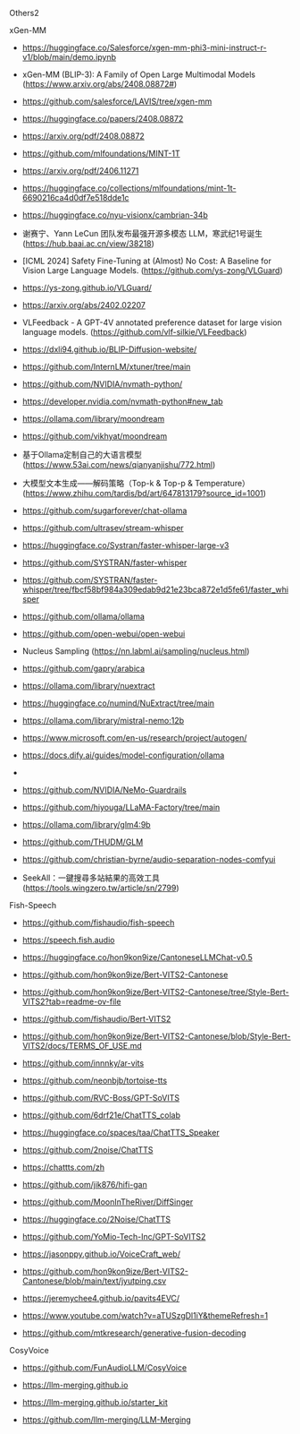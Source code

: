 Others2

xGen-MM
- https://huggingface.co/Salesforce/xgen-mm-phi3-mini-instruct-r-v1/blob/main/demo.ipynb
- xGen-MM (BLIP-3): A Family of Open Large Multimodal Models (https://www.arxiv.org/abs/2408.08872#)
- https://github.com/salesforce/LAVIS/tree/xgen-mm
- https://huggingface.co/papers/2408.08872
- https://arxiv.org/pdf/2408.08872

- https://github.com/mlfoundations/MINT-1T
- https://arxiv.org/pdf/2406.11271
- https://huggingface.co/collections/mlfoundations/mint-1t-6690216ca4d0df7e518dde1c

- https://huggingface.co/nyu-visionx/cambrian-34b
- 谢赛宁、Yann LeCun 团队发布最强开源多模态 LLM，寒武纪1号诞生 (https://hub.baai.ac.cn/view/38218)

- [ICML 2024] Safety Fine-Tuning at (Almost) No Cost: A Baseline for Vision Large Language Models. (https://github.com/ys-zong/VLGuard)
- https://ys-zong.github.io/VLGuard/
- https://arxiv.org/abs/2402.02207
- VLFeedback - A GPT-4V annotated preference dataset for large vision language models. (https://github.com/vlf-silkie/VLFeedback)

- https://dxli94.github.io/BLIP-Diffusion-website/

- https://github.com/InternLM/xtuner/tree/main

- https://github.com/NVIDIA/nvmath-python/
- https://developer.nvidia.com/nvmath-python#new_tab

- https://ollama.com/library/moondream
- https://github.com/vikhyat/moondream

- 基于Ollama定制自己的大语言模型(https://www.53ai.com/news/qianyanjishu/772.html)

- 大模型文本生成——解码策略（Top-k & Top-p & Temperature） (https://www.zhihu.com/tardis/bd/art/647813179?source_id=1001)

- https://github.com/sugarforever/chat-ollama
- https://github.com/ultrasev/stream-whisper
- https://huggingface.co/Systran/faster-whisper-large-v3
- https://github.com/SYSTRAN/faster-whisper
- https://github.com/SYSTRAN/faster-whisper/tree/fbcf58bf984a309edab9d21e23bca872e1d5fe61/faster_whisper

- https://github.com/ollama/ollama
- https://github.com/open-webui/open-webui

- Nucleus Sampling (https://nn.labml.ai/sampling/nucleus.html)

- https://github.com/gapry/arabica

- https://ollama.com/library/nuextract
- https://huggingface.co/numind/NuExtract/tree/main
- https://ollama.com/library/mistral-nemo:12b

- https://www.microsoft.com/en-us/research/project/autogen/
- https://docs.dify.ai/guides/model-configuration/ollama
- 

- https://github.com/NVIDIA/NeMo-Guardrails

- https://github.com/hiyouga/LLaMA-Factory/tree/main

- https://ollama.com/library/glm4:9b
- https://github.com/THUDM/GLM

- https://github.com/christian-byrne/audio-separation-nodes-comfyui

- SeekAll：一鍵搜尋多站結果的高效工具 (https://tools.wingzero.tw/article/sn/2799)

Fish-Speech
  - https://github.com/fishaudio/fish-speech
  - https://speech.fish.audio
    
- https://huggingface.co/hon9kon9ize/CantoneseLLMChat-v0.5
- https://github.com/hon9kon9ize/Bert-VITS2-Cantonese
- https://github.com/hon9kon9ize/Bert-VITS2-Cantonese/tree/Style-Bert-VITS2?tab=readme-ov-file
- https://github.com/fishaudio/Bert-VITS2
- https://github.com/hon9kon9ize/Bert-VITS2-Cantonese/blob/Style-Bert-VITS2/docs/TERMS_OF_USE.md
- https://github.com/innnky/ar-vits
- https://github.com/neonbjb/tortoise-tts
- https://github.com/RVC-Boss/GPT-SoVITS
- https://github.com/6drf21e/ChatTTS_colab
- https://huggingface.co/spaces/taa/ChatTTS_Speaker
- https://github.com/2noise/ChatTTS
- https://chattts.com/zh
- https://github.com/jik876/hifi-gan
- https://github.com/MoonInTheRiver/DiffSinger
- https://huggingface.co/2Noise/ChatTTS
- https://github.com/YoMio-Tech-Inc/GPT-SoVITS2
- https://jasonppy.github.io/VoiceCraft_web/
- https://github.com/hon9kon9ize/Bert-VITS2-Cantonese/blob/main/text/jyutping.csv
- https://jeremychee4.github.io/pavits4EVC/
- https://www.youtube.com/watch?v=aTUSzgDl1iY&themeRefresh=1
- https://github.com/mtkresearch/generative-fusion-decoding

CosyVoice
  - https://github.com/FunAudioLLM/CosyVoice

 - https://llm-merging.github.io
 - https://llm-merging.github.io/starter_kit
 - https://github.com/llm-merging/LLM-Merging






